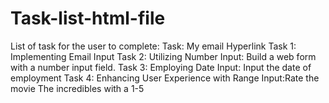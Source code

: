 # Task-list-html-file
List of task for the user to complete:
Task: My email Hyperlink
Task 1: Implementing Email Input
Task 2: Utilizing Number Input: Build a web form with a number input field.
Task 3: Employing Date Input: Input the date of employment 
Task 4: Enhancing User Experience with Range Input:Rate the movie The incredibles with a 1-5
